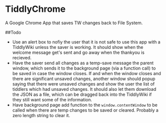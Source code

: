 # TiddlyChrome
A Google Chrome App that saves TW changes back to File System. 

##Todo
 - Use an alert box to nofiy the user that it is not safe to use this app with a TiddlyWiki unless the saver is working. It should show when the welcome message get's sent and go away when the thankyou is recieved.
 - Have the saver send all changes as a temp-save message the parent window, which sends it to the background page (via a function call) to be saved in case the window closes. If and when the window closes and there are significant unsaved changes, another window should popup saying that there were unsaved changes and show the user the list of tiddlers which had unsaved changes. It should also let them download the JSON as a file, which can be dragged back into the TiddlyWiki if they still want some of the information.
 - Have background page add function to the `window.contentWindow` to be called when there are temp changes to be saved or cleared. Probably a zero length string to clear it.
